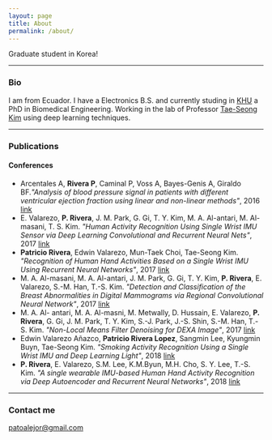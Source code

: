 ```yaml
---
layout: page
title: About
permalink: /about/
---
```


Graduate student in Korea! 

---
### Bio

I am from Ecuador. I have a Electronics B.S. and currently studing in [KHU](http://bioimage.khu.ac.kr/new/) a PhD in Biomedical Engineering. Working in the lab of Professor [Tae-Seong Kim](http://web.khu.ac.kr/~tskim/) using deep learning techniques. 

---
### Publications

#### Conferences

* Arcentales A, **Rivera P**, Caminal P, Voss A, Bayes-Genis A, Giraldo BF.*"Analysis of blood pressure signal in patients with different ventricular ejection fraction using linear and non-linear methods"*, 2016 [link](https://ieeexplore.ieee.org/document/7591287/)
* E. Valarezo,  **P. Rivera**, J. M. Park, G. Gi, T. Y. Kim, M. A. Al-antari, M. Al-masani, T. S. Kim. *"Human Activity Recognition Using Single Wrist IMU Sensor via Deep Learning Convolutional and Recurrent Neural Nets"*, 2017 [link](http://www.tafpublications.com/gip_content/paper/JITDETS-1.1.1.pdf)
* **Patricio Rivera**, Edwin Valarezo, Mun-Taek Choi, Tae-Seong Kim. *"Recognition of Human Hand Activities Based on a Single Wrist IMU Using Recurrent Neural Networks"*, 2017 [link](http://www.ijpmbs.com/index.php?m=content&c=index&a=show&catid=144&id=252)
* M. A. Al-masani, M. A. Al-antari, J. M. Park, G. Gi, T. Y. Kim, **P. Rivera**, E. Valarezo, S.-M. Han, T.-S. Kim. *"Detection and Classification of the Breast Abnormalities in Digital Mammograms via Regional Convolutional Neural Network"*, 2017 [link](https://ieeexplore.ieee.org/document/8037053)
* M. A. Al- antari, M. A. Al-masni, M. Metwally, D. Hussain, E. Valarezo, **P. Rivera**, G. Gi, J. M. Park, T. Y. Kim, S.-J. Park, J.-S. Shin, S.-M. Han, T.-S. Kim. *"Non-Local Means Filter Denoising for DEXA Image"*, 2017 [link](https://ieeexplore.ieee.org/document/8036889/)
* Edwin Valarezo Añazco, **Patricio Rivera Lopez**, Sangmin Lee, Kyungmin Buyn, Tae-Seong Kim. *"Smoking Activity Recognition Using a Single Wrist IMU and Deep Learning Light"*, 2018 [link](https://dl.acm.org/citation.cfm?id=3193028)
* **P. Rivera**, E. Valarezo, S.M. Lee, K.M.Byun, M.H. Cho, S. Y. Lee, T.-S. Kim. *"A single wearable IMU-based Human Hand Activity Recognition via Deep Autoencoder and Recurrent Neural Networks"*, 2018 [link](http://www.ijpmbs.com/uploadfile/2017/1227/20171227050020234.pdf)

---
### Contact me

[patoalejor@gmail.com](mailto:patoalejor@gmail.com)
